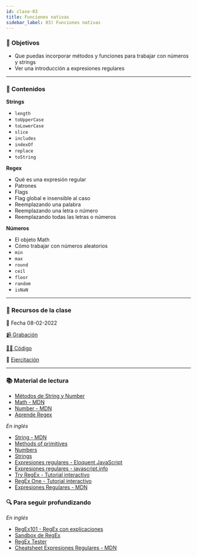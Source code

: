 ```yaml
---
id: clase-03
title: Funciones nativas
sidebar_label: 03) Funciones nativas
---
```


### 🏁 Objetivos

- Que puedas incorporar métodos y funciones para trabajar con números y strings
- Ver una introducción a expresiones regulares

---

### 📝 Contenidos

**Strings**

- `length`
- `toUpperCase`
- `toLowerCase`
- `slice`
- `includes`
- `indexOf`
- `replace`
- `toString`

**Regex**

- Qué es una expresión regular
- Patrones
- Flags
- Flag global e insensible al caso
- Reemplazando una palabra
- Reemplazando una letra o número
- Reemplazando todas las letras o números

**Números**

- El objeto Math
- Cómo trabajar con números aleatorios
- `min`
- `max`
- `round`
- `ceil`
- `floor`
- `random`
- `isNaN`

---

### 🚀 Recursos de la clase

📆 Fecha 08-02-2022

[📹 Grabación](https://us02web.zoom.us/rec/share/h2R5VrUfK3ctQ7oHdnMWqVw3KTJq_5WGNxk2rQNMUdkDjGFMTsOVcKOvb3RBNUxH.hZjL97p5KGCAMmWU?startTime=1644357981000)

[👩‍💻 Código](https://github.com/adrianmdp/12va-ada-frontend/tree/master/modulo-3/03-funciones-nativas)

💪 [Ejercitación](https://github.com/Ada-IT/ejercicios-frontend/blob/master/modulo-2/ejercicios/15-funciones-nativas.md)

---

### 📚 Material de lectura

- [Métodos de String y Number](https://frontend.adaitw.org/docs/js/js03)
- [Math - MDN](https://developer.mozilla.org/es/docs/Web/JavaScript/Referencia/Objetos_globales/Math)
- [Number - MDN](https://developer.mozilla.org/es/docs/Web/JavaScript/Referencia/Objetos_globales/Number)
- [Aprende Regex](https://github.com/ziishaned/learn-regex/blob/master/translations/README-es.md)

_En inglés_

- [String - MDN](https://developer.mozilla.org/en-US/docs/Web/JavaScript/Reference/Global_Objects/String)
- [Methods of primitives](https://javascript.info/primitives-methods)
- [Numbers](https://javascript.info/number)
- [Strings](https://javascript.info/string)
- [Expresiones regulares - Eloquent JavaScript](https://eloquentjavascript.net/09_regexp.html)
- [Expresiones regulares - javascript.info](https://javascript.info/regular-expressions)
- [Try RegEx - Tutorial interactivo](http://tryregex.com/)
- [RegEx One - Tutorial interactivo](https://regexone.com/)
- [Expresiones Regulares - MDN](https://developer.mozilla.org/en-US/docs/Web/JavaScript/Guide/Regular_Expressions)

### 🔍 Para seguir profundizando

_En inglés_

- [RegEx101 - RegEx con explicaciones](https://regex101.com/)
- [Sandbox de RegEx](https://regexr.com/)
- [RegEx Tester](https://extendsclass.com/regex-tester.html)
- [Cheatsheet Expresiones Regulares - MDN](https://developer.mozilla.org/en-US/docs/Web/JavaScript/Guide/Regular_Expressions/Cheatsheet)
